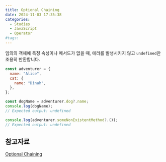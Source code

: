 ```yaml
---
title: Optional Chaining
date: 2024-11-03 17:35:38
categories:
  - Studies
  - JavaScript
  - Operator
#tags:
---
```

임의의 객체에 특정 속성이나 메서드가 없을 때, 에러를 발생시키지 않고 `undefined`만 조용히 반환합니다.

```js
const adventurer = {
  name: "Alice",
  cat: {
    name: "Dinah",
  },
};

const dogName = adventurer.dog?.name;
console.log(dogName);
// Expected output: undefined

console.log(adventurer.someNonExistentMethod?.());
// Expected output: undefined
```

## 참고자료

[Optional Chaining](https://developer.mozilla.org/en-US/docs/Web/JavaScript/Reference/Operators/Optional_chaining)